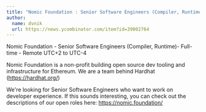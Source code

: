 ```yaml
---
title: "Nomic Foundation : Senior Software Engineers (Compiler, Runtime)"
author:
  name: dvnik
  url: https://news.ycombinator.com/item?id=39002764
---
```

Nomic Foundation - Senior Software Engineers (Compiler, Runtime)- Full-time - Remote UTC+2 to UTC-4

Nomic Foundation is a non-profit building open source dev tooling and infrastructure for Ethereum. We are a team behind Hardhat (<a href="https:&#x2F;&#x2F;hardhat.org&#x2F;" rel="nofollow">https:&#x2F;&#x2F;hardhat.org&#x2F;</a>)

We&#x27;re looking for Senior Software Engineers who want to work on developer experience. If this sounds interesting, you can check out the descriptions of our open roles here: <a href="https:&#x2F;&#x2F;nomic.foundation&#x2F;" rel="nofollow">https:&#x2F;&#x2F;nomic.foundation&#x2F;</a>

